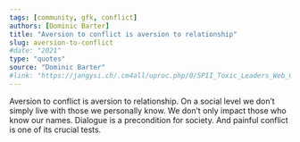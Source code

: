 ```yaml
---
tags: [community, gfk, conflict]
authors: [Dominic Barter]
title: "Aversion to conflict is aversion to relationship"
slug: aversion-to-conflict
#date: "2021"
type: "quotes"
source: "Dominic Barter"
#link: "https://jangysi.ch/.cm4all/uproc.php/0/SPII_Toxic_Leaders_Web_Copyright.pdf?_=177d8c7f4d8&cdp=a"
---
```


Aversion to conflict is aversion to relationship. On a social level we don’t simply live with those we personally know. We don’t only impact those who know our names. Dialogue is a precondition for society. And painful conflict is one of its crucial tests.